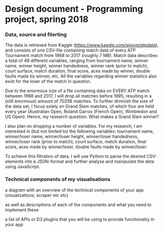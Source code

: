 # Design document - Programming project, spring 2018

### Data, source and filerting

The data is retrieved from Kaggle (https://www.kaggle.com/sijovm/atpdata), and consists of one CSV-file containing match data of every ATP Tournament match from 1968 to 2017 (roughly 7 MB). Match data describes a total of 49 different variables, ranging from tournament name, winner name, winner height, winner handedness, winner rank (prior to match), court surface, match duration, final score, aces made by winner, double faults made by winner, etc. All the variables regarding winner statistics also exist for the loser of the match in question.

Due to the enormous size of a file containing data on EVERY ATP match between 1968 and 2017, I will drop all matches before 1995, resulting in a (still enormous) amount of 70258 matches. To further diminish the size of the data set, I focus solely on Grand Slam matches, of which four are held every year (Australian Open, Roland Garros (French Open), Wimbledon and US Open). Hence, my research question: What makes a Grand Slam winner?

I also plan on dropping a number of variables. For my research, I am interested in (but not limited to) the following variables: tournament name, winner/loser name, winner/loser height, winner/loser handedness, winner/loser rank (prior to match), court surface, match duration, final score, aces made by winner/loser, double faults made by winner/loser. 

To achieve this filtration of data, I will use Python to parse the desired CSV-elements into a JSON-format and further analyse and manipulate the data using JavaScript.

### Technical components of my visualisations

a diagram with an overview of the technical components of your app (visualizations, scraper etc etc)

as well as descriptions of each of the components and what you need to implement these

a list of APIs or D3 plugins that you will be using to provide functionality in your app
